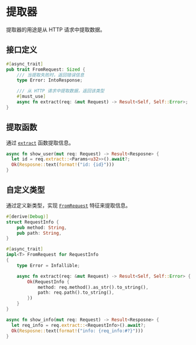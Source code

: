 # 提取器

提取器的用途是从 HTTP 请求中提取数据。

## 接口定义

```rust
#[async_trait]
pub trait FromRequest: Sized {
    /// 当提取失败时，返回错误信息
    type Error: IntoResponse;

    /// 从 HTTP 请求中提取数据，返回该类型
    #[must_use]
    async fn extract(req: &mut Request) -> Result<Self, Self::Error>;
}
```

## 提取函数

通过 [`extract`] 函数提取信息。

```rust
async fn show_user(mut req: Request) -> Result<Resposne> {
  let id = req.extract::<Params<u32>>().await?;
  Ok(Resposne::text(format!("id: {id}")))
}
```

## 自定义类型

通过定义新类型，实现 [`FromRequest`] 特征来提取信息。

```rust
#[derive(Debug)]
struct RequestInfo {
    pub method: String,
    pub path: String,
}

#[async_trait]
impl<T> FromRequest for RequestInfo
{
    type Error = Infallible;

    async fn extract(req: &mut Request) -> Result<Self, Self::Error> {
        Ok(RequestInfo {
            method: req.method().as_str().to_string(),
            path: req.path().to_string(),
        })
    }
}

async fn show_info(mut req: Request) -> Result<Resposne> {
  let req_info = req.extract::<RequestInfo>().await?;
  Ok(Resposne::text(format!("info: {req_info:#?}")))
}
```

[`extract`]: https://docs.rs/viz/0.4.x/viz/trait.RequestExt.html#tymethod.extract
[`fromrequest`]: https://docs.rs/viz/0.4.x/viz/trait.FromRequest.html
